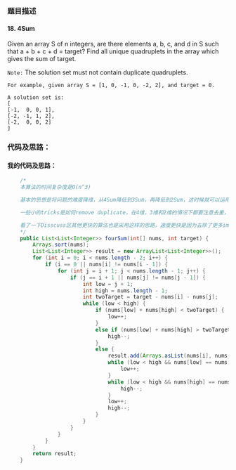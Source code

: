 ### 题目描述

#### 18. 4Sum

Given an array S of n integers, are there elements a, b, c, and d in S such that a + b + c + d = target? Find all unique quadruplets in the array which gives the sum of target.

`Note:` The solution set must not contain duplicate quadruplets.

    For example, given array S = [1, 0, -1, 0, -2, 2], and target = 0.

    A solution set is:
    [
    [-1,  0, 0, 1],
    [-2, -1, 1, 2],
    [-2,  0, 0, 2]
    ]

### 代码及思路：

#### 我的代码及思路：

```java
    /*
    本算法的时间复杂度是O(n^3)

    基本的思想是将问题的难度降维，从4Sum降低到3Sum，再降低到2Sum，这时候就可以运用我们熟练掌握的Two Pointers算法了。

    一些小的tricks是如何remove duplicate，在4维，3维和2维的情况下都要注意去重，去除所有的重复情况之后就可以AC。

    看了一下Disscuss区其他更快的算法也是采用这样的思路，速度更快是因为去除了更多impossible的情况来达到的，所以今天主要就记录这个思想。
    */
    public List<List<Integer>> fourSum(int[] nums, int target) {
        Arrays.sort(nums);
        List<List<Integer>> result = new ArrayList<List<Integer>>();
        for (int i = 0; i < nums.length - 2; i++) {
            if (i == 0 || nums[i] != nums[i - 1]) {
                for (int j = i + 1; j < nums.length - 1; j++) {
                    if (j == i + 1 || nums[j] != nums[j - 1]) {
                        int low = j + 1;
                        int high = nums.length - 1;
                        int twoTarget = target - nums[i] - nums[j];
                        while (low < high) {
                            if (nums[low] + nums[high] < twoTarget) {
                                low++;
                            }
                            else if (nums[low] + nums[high] > twoTarget) {
                                high--;
                            }
                            else {
                                result.add(Arrays.asList(nums[i], nums[j], nums[low], nums[high]));
                                while (low < high && nums[low] == nums[low + 1]) {
                                    low++;
                                }
                                while (low < high && nums[high] == nums[high - 1]) {
                                    high--;
                                }
                                low++;
                                high--;
                            }
                        }
                    }
                }
            }
        }
        return result;
    }
```
